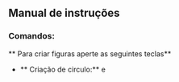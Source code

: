 ## Manual de instruções
### Comandos:
** Para criar figuras aperte as seguintes teclas**
* ** Criação de circulo:** e
